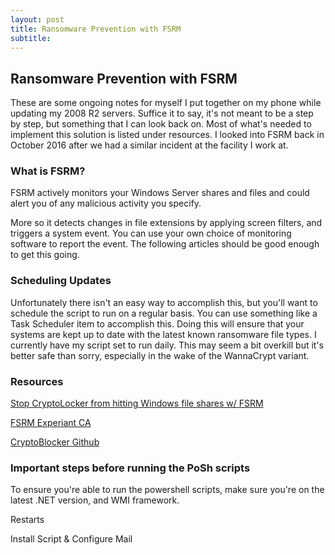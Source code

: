 ```yaml
---
layout: post
title: Ransomware Prevention with FSRM
subtitle:
---
```


## Ransomware Prevention with FSRM 

These are some ongoing notes for myself I put together on my phone while updating my 2008 R2 servers.  Suffice it to say, it's not meant to be a step by step, but something that I can look back on. Most of what's needed to implement this solution is listed under resources.  I looked into FSRM back in October 2016 after we had a similar incident at the facility I work at.

### What is FSRM?

FSRM actively monitors your Windows Server shares and files and could alert you of any malicious activity you specify.

More so it detects changes in file extensions by applying screen filters, and triggers a system event.  You can use your own choice of monitoring software to report the event.  The following articles should be good enough to get this going.  

### Scheduling Updates

Unfortunately there isn't an easy way to accomplish this, but you'll want to schedule the script to run on a regular basis. You can use something like a Task Scheduler item to accomplish this. Doing this will ensure that your systems are kept up to date with the latest known ransomware file types. I currently have my script set to run daily.  This may seem a bit overkill but it's better safe than sorry, especially in the wake of the WannaCrypt variant.

### Resources 

[Stop CryptoLocker from hitting Windows file shares w/ FSRM](https://chrisreinking.com/stop-cryptolocker-from-hitting-windows-file-shares-with-fsrm/)

[FSRM Experiant CA](https://fsrm.experiant.ca/)

[CryptoBlocker Github](https://github.com/nexxai/CryptoBlocker)

### Important steps before running the PoSh scripts

To ensure you're able to run the powershell scripts, make sure you're on the latest .NET version, and WMI framework.

Restarts

Install Script & Configure Mail
